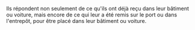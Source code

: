   
 Ils répondent non seulement de ce qu'ils ont déjà reçu dans leur bâtiment ou voiture, mais encore de ce qui leur a été remis sur le port ou dans l'entrepôt, pour être placé dans leur bâtiment ou voiture.  

  
